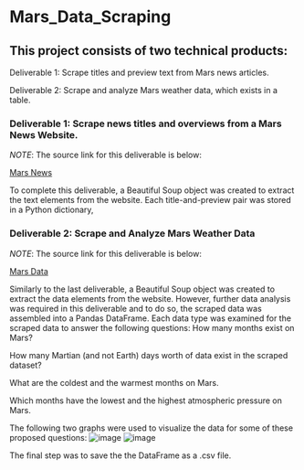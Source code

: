 # Mars_Data_Scraping
## This project consists of two technical products:
Deliverable 1: Scrape titles and preview text from Mars news articles.

Deliverable 2: Scrape and analyze Mars weather data, which exists in a table.

### Deliverable 1: Scrape news titles and overviews from a Mars News Website.
*NOTE*: The source link for this deliverable is below:

[Mars News](https://static.bc-edx.com/data/web/mars_news/index.html)

To complete this deliverable, a Beautiful Soup object was created to extract the text elements from the website.
Each title-and-preview pair was stored in a Python dictionary,

### Deliverable 2: Scrape and Analyze Mars Weather Data
*NOTE*: The source link for this deliverable is below:

[Mars Data](https://static.bc-edx.com/data/web/mars_facts/temperature.html)

Similarly to the last deliverable, a Beautiful Soup object was created to extract the data elements from the website.
However, further data analysis was required in this deliverable and to do so, the scraped data was assembled into a Pandas DataFrame.
Each data type was examined for the scraped data to answer the following questions:
How many months exist on Mars?

How many Martian (and not Earth) days worth of data exist in the scraped dataset?

What are the coldest and the warmest months on Mars.

Which months have the lowest and the highest atmospheric pressure on Mars.

The following two graphs were used to visualize the data for some of these proposed questions:
![image](https://user-images.githubusercontent.com/120426753/225792471-c9d6d072-4af0-449b-9495-6587bf30ae79.png)
![image](https://user-images.githubusercontent.com/120426753/225792505-7f11ad18-9d76-42f6-882b-524972ece0a5.png)


The final step was to save the the DataFrame as a .csv file. 
